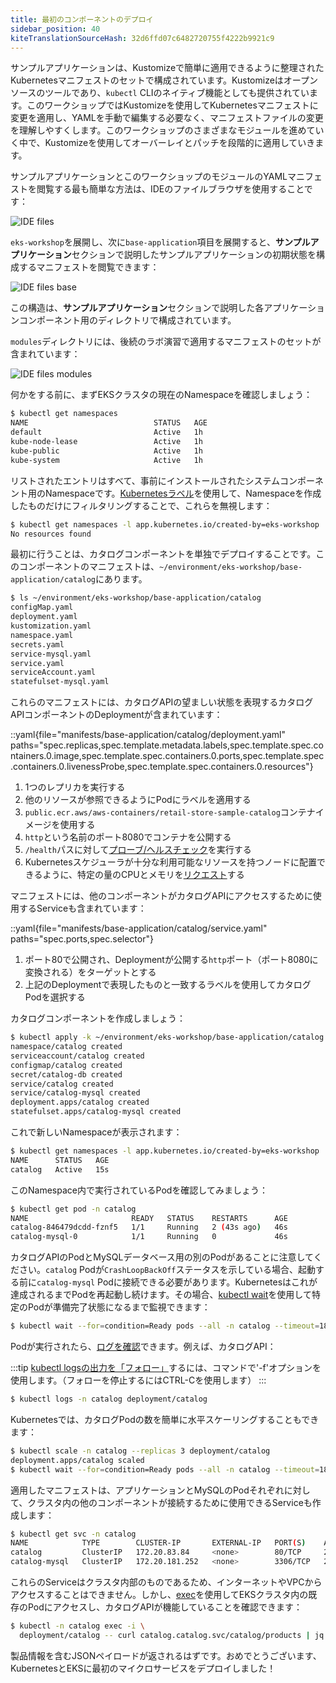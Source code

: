 ```yaml
---
title: 最初のコンポーネントのデプロイ
sidebar_position: 40
kiteTranslationSourceHash: 32d6ffd07c6482720755f4222b9921c9
---
```


サンプルアプリケーションは、Kustomizeで簡単に適用できるように整理されたKubernetesマニフェストのセットで構成されています。Kustomizeはオープンソースのツールであり、`kubectl` CLIのネイティブ機能としても提供されています。このワークショップではKustomizeを使用してKubernetesマニフェストに変更を適用し、YAMLを手動で編集する必要なく、マニフェストファイルの変更を理解しやすくします。このワークショップのさまざまなモジュールを進めていく中で、Kustomizeを使用してオーバーレイとパッチを段階的に適用していきます。

サンプルアプリケーションとこのワークショップのモジュールのYAMLマニフェストを閲覧する最も簡単な方法は、IDEのファイルブラウザを使用することです：

![IDE files](./assets/ide-initial.webp)

`eks-workshop`を展開し、次に`base-application`項目を展開すると、**サンプルアプリケーション**セクションで説明したサンプルアプリケーションの初期状態を構成するマニフェストを閲覧できます：

![IDE files base](./assets/ide-base.webp)

この構造は、**サンプルアプリケーション**セクションで説明した各アプリケーションコンポーネント用のディレクトリで構成されています。

`modules`ディレクトリには、後続のラボ演習で適用するマニフェストのセットが含まれています：

![IDE files modules](./assets/ide-modules.webp)

何かをする前に、まずEKSクラスタの現在のNamespaceを確認しましょう：

```bash
$ kubectl get namespaces
NAME                            STATUS   AGE
default                         Active   1h
kube-node-lease                 Active   1h
kube-public                     Active   1h
kube-system                     Active   1h
```

リストされたエントリはすべて、事前にインストールされたシステムコンポーネント用のNamespaceです。[Kubernetesラベル](https://kubernetes.io/docs/concepts/overview/working-with-objects/labels/)を使用して、Namespaceを作成したものだけにフィルタリングすることで、これらを無視します：

```bash
$ kubectl get namespaces -l app.kubernetes.io/created-by=eks-workshop
No resources found
```

最初に行うことは、カタログコンポーネントを単独でデプロイすることです。このコンポーネントのマニフェストは、`~/environment/eks-workshop/base-application/catalog`にあります。

```bash
$ ls ~/environment/eks-workshop/base-application/catalog
configMap.yaml
deployment.yaml
kustomization.yaml
namespace.yaml
secrets.yaml
service-mysql.yaml
service.yaml
serviceAccount.yaml
statefulset-mysql.yaml
```

これらのマニフェストには、カタログAPIの望ましい状態を表現するカタログAPIコンポーネントのDeploymentが含まれています：

::yaml{file="manifests/base-application/catalog/deployment.yaml" paths="spec.replicas,spec.template.metadata.labels,spec.template.spec.containers.0.image,spec.template.spec.containers.0.ports,spec.template.spec.containers.0.livenessProbe,spec.template.spec.containers.0.resources"}

1. 1つのレプリカを実行する
2. 他のリソースが参照できるようにPodにラベルを適用する
3. `public.ecr.aws/aws-containers/retail-store-sample-catalog`コンテナイメージを使用する
4. `http`という名前のポート8080でコンテナを公開する
5. `/health`パスに対して[プローブ/ヘルスチェック](https://kubernetes.io/docs/tasks/configure-pod-container/configure-liveness-readiness-startup-probes/)を実行する
6. Kubernetesスケジューラが十分な利用可能なリソースを持つノードに配置できるように、特定の量のCPUとメモリを[リクエスト](https://kubernetes.io/docs/concepts/configuration/manage-resources-containers/)する

マニフェストには、他のコンポーネントがカタログAPIにアクセスするために使用するServiceも含まれています：

::yaml{file="manifests/base-application/catalog/service.yaml" paths="spec.ports,spec.selector"}

1. ポート80で公開され、Deploymentが公開する`http`ポート（ポート8080に変換される）をターゲットとする
2. 上記のDeploymentで表現したものと一致するラベルを使用してカタログPodを選択する

カタログコンポーネントを作成しましょう：

```bash
$ kubectl apply -k ~/environment/eks-workshop/base-application/catalog
namespace/catalog created
serviceaccount/catalog created
configmap/catalog created
secret/catalog-db created
service/catalog created
service/catalog-mysql created
deployment.apps/catalog created
statefulset.apps/catalog-mysql created
```

これで新しいNamespaceが表示されます：

```bash
$ kubectl get namespaces -l app.kubernetes.io/created-by=eks-workshop
NAME      STATUS   AGE
catalog   Active   15s
```

このNamespace内で実行されているPodを確認してみましょう：

```bash
$ kubectl get pod -n catalog
NAME                       READY   STATUS    RESTARTS      AGE
catalog-846479dcdd-fznf5   1/1     Running   2 (43s ago)   46s
catalog-mysql-0            1/1     Running   0             46s
```

カタログAPIのPodとMySQLデータベース用の別のPodがあることに注意してください。`catalog` Podが`CrashLoopBackOff`ステータスを示している場合、起動する前に`catalog-mysql` Podに接続できる必要があります。Kubernetesはこれが達成されるまでPodを再起動し続けます。その場合、[kubectl wait](https://kubernetes.io/docs/reference/generated/kubectl/kubectl-commands#wait)を使用して特定のPodが準備完了状態になるまで監視できます：

```bash
$ kubectl wait --for=condition=Ready pods --all -n catalog --timeout=180s
```

Podが実行されたら、[ログを確認](https://kubernetes.io/docs/reference/generated/kubectl/kubectl-commands#logs)できます。例えば、カタログAPI：

:::tip
[kubectl logsの出力を「フォロー」](https://kubernetes.io/docs/reference/kubectl/cheatsheet/)するには、コマンドで'-f'オプションを使用します。（フォローを停止するにはCTRL-Cを使用します）
:::

```bash
$ kubectl logs -n catalog deployment/catalog
```

Kubernetesでは、カタログPodの数を簡単に水平スケーリングすることもできます：

```bash
$ kubectl scale -n catalog --replicas 3 deployment/catalog
deployment.apps/catalog scaled
$ kubectl wait --for=condition=Ready pods --all -n catalog --timeout=180s
```

適用したマニフェストは、アプリケーションとMySQLのPodそれぞれに対して、クラスタ内の他のコンポーネントが接続するために使用できるServiceも作成します：

```bash
$ kubectl get svc -n catalog
NAME            TYPE        CLUSTER-IP       EXTERNAL-IP   PORT(S)    AGE
catalog         ClusterIP   172.20.83.84     <none>        80/TCP     2m48s
catalog-mysql   ClusterIP   172.20.181.252   <none>        3306/TCP   2m48s
```

これらのServiceはクラスタ内部のものであるため、インターネットやVPCからアクセスすることはできません。しかし、[exec](https://kubernetes.io/docs/tasks/debug/debug-application/get-shell-running-container/)を使用してEKSクラスタ内の既存のPodにアクセスし、カタログAPIが機能していることを確認できます：

```bash
$ kubectl -n catalog exec -i \
  deployment/catalog -- curl catalog.catalog.svc/catalog/products | jq .
```

製品情報を含むJSONペイロードが返されるはずです。おめでとうございます、KubernetesとEKSに最初のマイクロサービスをデプロイしました！
